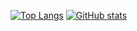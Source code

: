 [![Top Langs](https://github-readme-stats.vercel.app/api/top-langs/?username=eagely&theme=dark)](https://github.com/eagely/github-readme-stats)
[![GitHub stats](https://github-readme-stats.vercel.app/api?username=eagely)](https://github.com/anuraghazra/github-readme-stats)
